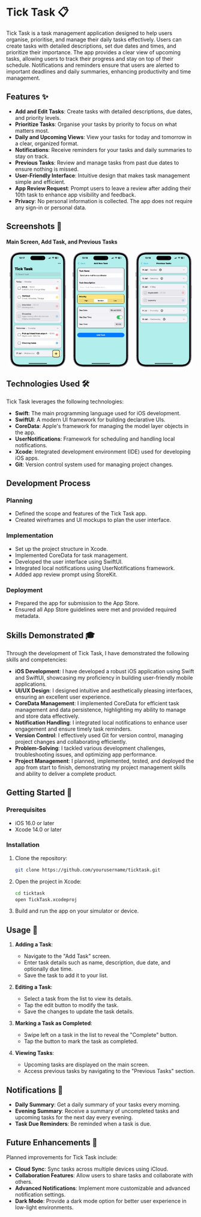 # Tick Task 📋

Tick Task is a task management application designed to help users organise, prioritise, and manage their daily tasks effectively. Users can create tasks with detailed descriptions, set due dates and times, and prioritize their importance. The app provides a clear view of upcoming tasks, allowing users to track their progress and stay on top of their schedule. Notifications and reminders ensure that users are alerted to important deadlines and daily summaries, enhancing productivity and time management.



## Features ✨

- **Add and Edit Tasks**: Create tasks with detailed descriptions, due dates, and priority levels.
- **Prioritize Tasks**: Organise your tasks by priority to focus on what matters most.
- **Daily and Upcoming Views**: View your tasks for today and tomorrow in a clear, organized format.
- **Notifications**: Receive reminders for your tasks and daily summaries to stay on track.
- **Previous Tasks**: Review and manage tasks from past due dates to ensure nothing is missed.
- **User-Friendly Interface**: Intuitive design that makes task management simple and efficient.
- **App Review Request**: Prompt users to leave a review after adding their 10th task to enhance app visibility and feedback.
- **Privacy**: No personal information is collected. The app does not require any sign-in or personal data.



## Screenshots 📸

#### Main Screen, Add Task, and Previous Tasks
<div style="display: flex; justify-content: space-around;">
    <img src="https://github.com/ybkocaman/tick-task/blob/main/main_screen.png?raw=true" alt="Main Screen" width="30%">
    <img src="https://github.com/ybkocaman/tick-task/blob/main/add_task.png?raw=true" alt="Add Task" width="30%">
    <img src="https://github.com/ybkocaman/tick-task/blob/main/previous_tasks.png?raw=true" alt="Previous Tasks" width="30%">
</div>



## Technologies Used 🛠️

Tick Task leverages the following technologies:

- **Swift**: The main programming language used for iOS development.
- **SwiftUI**: A modern UI framework for building declarative UIs.
- **CoreData**: Apple's framework for managing the model layer objects in the app.
- **UserNotifications**: Framework for scheduling and handling local notifications.
- **Xcode**: Integrated development environment (IDE) used for developing iOS apps.
- **Git**: Version control system used for managing project changes.



## Development Process

### Planning
- Defined the scope and features of the Tick Task app.
- Created wireframes and UI mockups to plan the user interface.

### Implementation
- Set up the project structure in Xcode.
- Implemented CoreData for task management.
- Developed the user interface using SwiftUI.
- Integrated local notifications using UserNotifications framework.
- Added app review prompt using StoreKit.

### Deployment
- Prepared the app for submission to the App Store.
- Ensured all App Store guidelines were met and provided required metadata.



## Skills Demonstrated 🎓

Through the development of Tick Task, I have demonstrated the following skills and competencies:

- **iOS Development**: I have developed a robust iOS application using Swift and SwiftUI, showcasing my proficiency in building user-friendly mobile applications.
- **UI/UX Design**: I designed intuitive and aesthetically pleasing interfaces, ensuring an excellent user experience.
- **CoreData Management**: I implemented CoreData for efficient task management and data persistence, highlighting my ability to manage and store data effectively.
- **Notification Handling**: I integrated local notifications to enhance user engagement and ensure timely task reminders.
- **Version Control**: I effectively used Git for version control, managing project changes and collaborating efficiently.
- **Problem-Solving**: I tackled various development challenges, troubleshooting issues, and optimizing app performance.
- **Project Management**: I planned, implemented, tested, and deployed the app from start to finish, demonstrating my project management skills and ability to deliver a complete product.



## Getting Started 🚀

### Prerequisites

- iOS 16.0 or later
- Xcode 14.0 or later



### Installation

1. Clone the repository:
   ```bash
   git clone https://github.com/yourusername/ticktask.git

2. Open the project in Xcode:
   ```bash
   cd ticktask
   open TickTask.xcodeproj

3. Build and run the app on your simulator or device.



## Usage 📱

1. **Adding a Task**:
   - Navigate to the "Add Task" screen.
   - Enter task details such as name, description, due date, and optionally due time.
   - Save the task to add it to your list.

2. **Editing a Task**:
   - Select a task from the list to view its details.
   - Tap the edit button to modify the task.
   - Save the changes to update the task details.

3. **Marking a Task as Completed**:
   - Swipe left on a task in the list to reveal the "Complete" button.
   - Tap the button to mark the task as completed.

4. **Viewing Tasks**:
   - Upcoming tasks are displayed on the main screen.
   - Access previous tasks by navigating to the "Previous Tasks" section.



## Notifications 🔔

- **Daily Summary**: Get a daily summary of your tasks every morning.
- **Evening Summary**: Receive a summary of uncompleted tasks and upcoming tasks for the next day every evening.
- **Task Due Reminders**: Be reminded when a task is due.



## Future Enhancements 🔮

Planned improvements for Tick Task include:

- **Cloud Sync**: Sync tasks across multiple devices using iCloud.
- **Collaboration Features**: Allow users to share tasks and collaborate with others.
- **Advanced Notifications**: Implement more customizable and advanced notification settings.
- **Dark Mode**: Provide a dark mode option for better user experience in low-light environments.
